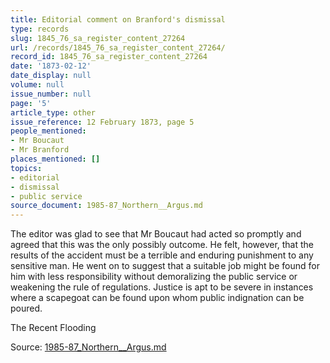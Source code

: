 ```yaml
---
title: Editorial comment on Branford's dismissal
type: records
slug: 1845_76_sa_register_content_27264
url: /records/1845_76_sa_register_content_27264/
record_id: 1845_76_sa_register_content_27264
date: '1873-02-12'
date_display: null
volume: null
issue_number: null
page: '5'
article_type: other
issue_reference: 12 February 1873, page 5
people_mentioned:
- Mr Boucaut
- Mr Branford
places_mentioned: []
topics:
- editorial
- dismissal
- public service
source_document: 1985-87_Northern__Argus.md
---
```


The editor was glad to see that Mr Boucaut had acted so promptly and agreed that this was the only possibly outcome.  He felt, however, that the results of the accident must be a terrible and enduring punishment to any sensitive man.  He went on to suggest that a suitable job might be found for him with less responsibility without demoralizing the public service or weakening the rule of regulations.  Justice is apt to be severe in instances where a scapegoat can be found upon whom public indignation can be poured.

The Recent Flooding

Source: [1985-87_Northern__Argus.md](/downloads/markdown/1985-87_Northern__Argus.md)
